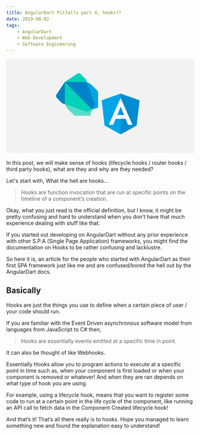 ```yaml
---
title: AngularDart Pitfalls part 4, hooks??
date: 2019-08-02
tags:
    - AngularDart
    - Web Development
    - Software Engineering
---
```

![AngularDart](./header.webp)

In this post, we will make sense of hooks (lifecycle hooks / router hooks / third party hooks), what are they and why are they needed?

Let's start with, What the hell are hooks…

> Hooks are function invocation that are run at specific points on the timeline of a component’s creation.

Okay, what you just read is the official definition, but I know, it might be pretty confusing and hard to understand when you don’t have that much experience dealing with stuff like that.

If you started out developing on AngularDart without any prior experience with other S.P.A (Single Page Application) frameworks, you might find the documentation on Hooks to be rather confusing and lacklustre.

So here it is, an article for the people who started with AngularDart as their first SPA framework just like me and are confused/bored the hell out by the AngularDart docs.


## Basically
Hooks are just the things you use to define when a certain piece of user / your code should run.

If you are familiar with the Event Driven asynchronous software model from languages from JavaScript to C# then,

> Hooks are essentially events emitted at a specific time in point.

It can also be thought of like Webhooks.

Essentially Hooks allow you to program actions to execute at a specific point in time such as, when your component is first loaded or when your component is removed or whatever! And when they are ran depends on what type of hook you are using.

For example, using a lifecycle hook, means that you want to register some code to run at a certain point in the life cycle of the component, like running an API call to fetch data in the Component Created lifecycle hook!

And that’s it! That’s all there really is to hooks. Hope you managed to learn something new and found the explanation easy to understand!